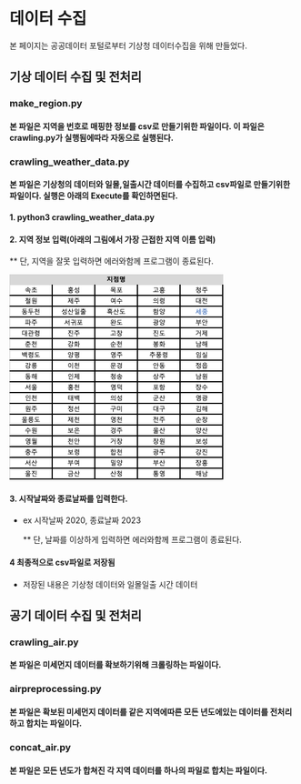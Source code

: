 # 데이터 수집
본 페이지는 공공데이터 포털로부터 기상청 데이터수집을 위해 만들었다.

## 기상 데이터 수집 및 전처리
### make_region.py
#### 본 파일은 지역을 번호로 매핑한 정보를 csv로 만들기위한 파일이다. 이 파일은 crawling.py가 실행됨에따라 자동으로 실행된다.

### crawling_weather_data.py
#### 본 파일은 기상청의 데이터와 일몰,일출시간 데이터를 수집하고 csv파일로 만들기위한 파일이다. 실행은 아래의 Execute를 확인하면된다.

#### 1. python3 crawling_weather_data.py

#### 2. 지역 정보 입력(아래의 그림에서 가장 근접한 지역 이름 입력)
 ** 단, 지역을 잘못 입력하면 에러와함께 프로그램이 종료된다.

![image](https://github.com/SoominChung/renewable-power-prediction/blob/main/data/picture1.png)
#### 3. 시작날짜와 종료날짜를 입력한다.
- ex 시작날짜 2020, 종료날짜 2023

  ** 단, 날짜를 이상하게 입력하면 에러와함께 프로그램이 종료된다.

#### 4 최종적으로 csv파일로 저장됨
- 저장된 내용은 기상청 데이터와 일몰일출 시간 데이터


## 공기 데이터 수집 및 전처리

### crawling_air.py
#### 본 파일은 미세먼지 데이터를 확보하기위해 크롤링하는 파일이다.

### airpreprocessing.py
#### 본 파일은 확보된 미세먼지 데이터를 같은 지역에따른 모든 년도에있는 데이터를 전처리하고 합치는 파일이다.

### concat_air.py
#### 본 파일은 모든 년도가 합쳐진 각 지역 데이터를 하나의 파일로 합치는 파일이다.